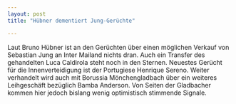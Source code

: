 ```yaml
---
layout: post
title: "Hübner dementiert Jung-Gerüchte"

---
```


Laut Bruno Hübner ist an den Gerüchten über einen möglichen Verkauf von Sebastian Jung an Inter Mailand nichts dran. Auch ein Transfer des gehandelten Luca Caldirola steht noch in den Sternen. Neuestes Gerücht für die Innenverteidigung ist der Portugiese Henrique Sereno. Weiter verhandelt wird auch mit Borussia Mönchengladbach über ein weiteres Leihgeschäft bezüglich Bamba Anderson. Von Seiten der Gladbacher kommen hier jedoch bislang wenig optimistisch stimmende Signale.


